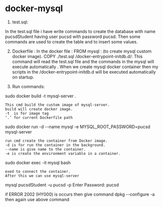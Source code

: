 # docker-mysql

1) test.sql:

In the test.sql file i have write commands to create the database with name pucsdStudent having user pucsd with password pucsd. Then some commands are used to create the table and to insert some values.

2) Dockerfile :
In the docker file : FROM mysql : (to create mysql custom docker image). COPY ./test.sql /docker-entrypoint-initdb.d/: This command will read the test.sql file and the commands in the mysql will execute automatically . When we create mysql docker container then my scripts in the /docker-entrypoint-initdb.d will be executed automatically on startup.

3) Run commands:

sudo docker build -t mysql-server .

    This cmd build the custom image of mysql-server.
    build will create docker image.
    -t  is for image tag
    ‘.’ for current Dockerfile path

sudo docker run -d --name mysql -e MYSQL_ROOT_PASSWORD=pucsd mysql-server

    run cmd create the container from Docker image.
    -d is for run the container in the background.
    --name is give name to the container.
    -e is create the environment variable in a container.


sudo docker exec -it mysql bash

    exed to connect the container.
    After this we can use mysql-server

mysql pucsdStudent -u pucsd -p
Enter Password: pucsd

if ERROR 2002 (HY000) is occurs then give command dpkg --configure -a then again use above command
